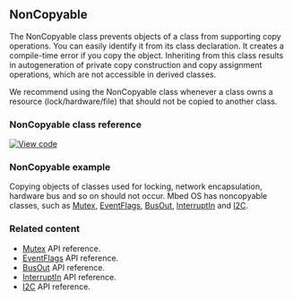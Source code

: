 ## NonCopyable

The NonCopyable class prevents objects of a class from supporting copy operations. You can easily identify it from its class declaration. It creates a compile-time error if you copy the object. Inheriting from this class results in autogeneration of private copy construction and copy assignment operations, which are not accessible in derived classes.

We recommend using the NonCopyable class whenever a class owns a resource (lock/hardware/file) that should not be copied to another class.

### NonCopyable class reference

[![View code](https://www.mbed.com/embed/?type=library)](http://os.mbed.com/docs/v5.8/mbed-os-api-doxy/classmbed_1_1_non_copyable.html)

### NonCopyable example

Copying objects of classes used for locking, network encapsulation, hardware bus and so on should not occur. Mbed OS has noncopyable classes, such as [Mutex](/docs/v5.8/reference/mutex.html), [EventFlags](/docs/v5.8/reference/eventflags.html), [BusOut](/docs/v5.8/reference/busout.html), [InterruptIn](/docs/v5.8/reference/interruptin.html) and [I2C](/docs/v5.8/reference/i2c.html).

### Related content

- [Mutex](/docs/v5.8/reference/mutex.html) API reference.
- [EventFlags](/docs/v5.8/reference/eventflags.html) API reference.
- [BusOut](/docs/v5.8/reference/busout.html) API reference.
- [InterruptIn](/docs/v5.8/reference/interruptin.html) API reference.
- [I2C](/docs/v5.8/reference/i2c.html) API reference.
